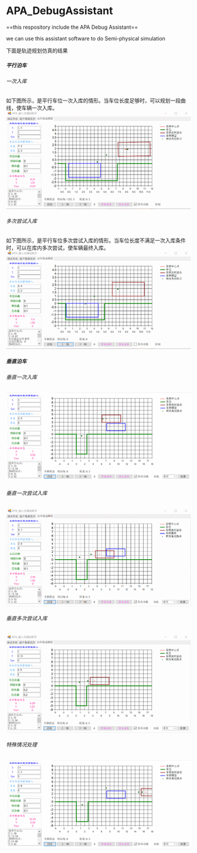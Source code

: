 # APA_DebugAssistant
==this respository include the APA Debug Assistant==

we can use this assistant software to do Semi-physical simulation

下面是轨迹规划仿真的结果
##### 平行泊车
###### 一次入库
如下图所示，是平行车位一次入库的情形。当车位长度足够时，可以规划一段曲线，使车辆一次入库。
![平行泊车一次入库情形](./Doc/平行一次入库.gif)
###### 多次尝试入库
如下图所示，是平行车位多次尝试入库的情形。当车位长度不满足一次入库条件时，可以在库内多次尝试，使车辆最终入库。
![平行泊车多次尝试情形](./Doc/平行多次尝试.gif)
##### 垂直泊车
###### 垂直一次入库
![平行泊车多次尝试情形](./Doc/垂直一次入库.gif)
###### 垂直一次尝试入库
![平行泊车多次尝试情形](./Doc/垂直尝试一次入库.gif)
###### 垂直多次尝试入库
![平行泊车多次尝试情形](./Doc/垂直尝试多次入库.gif)
###### 特殊情况处理
![平行泊车多次尝试情形](./Doc/垂直特殊情况处理.gif)